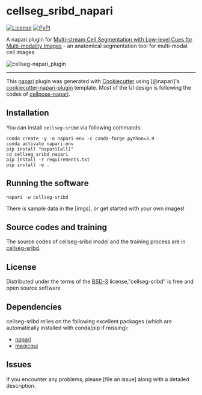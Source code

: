 # cellseg_sribd_napari

[![License](https://img.shields.io/pypi/l/cellseg-sribd.svg?color=green)](https://github.com/Lewislou/cellseg_sribd_napari/blob/main/LICENSE)
[![PyPI](https://img.shields.io/pypi/v/cellseg-sribd.svg?color=green)](https://pypi.org/project/cellseg-sribd)

A napari plugin for [Multi-stream Cell Segmentation with Low-level Cues for Multi-modality Images](https://openreview.net/forum?id=G24BybwKe9) - an anatomical segmentation tool for multi-modal cell images

![cellseg-napari_plugin](imgs/cellseg_sribd_napari.gif)

----------------------------------

This [napari](https://github.com/napari/napari) plugin was generated with [Cookiecutter](https://github.com/audreyr/cookiecutter) using [@napari]'s [cookiecutter-napari-plugin](https://github.com/napari/cookiecutter-napari-plugin) template. Most of the UI design is following the codes of [cellpose-napari](https://github.com/MouseLand/cellpose-napari/).

<!--
Don't miss the full getting started guide to set up your new package:
https://github.com/napari/cookiecutter-napari-plugin#getting-started

and review the napari docs for plugin developers:
https://napari.org/stable/plugins/index.html
-->

## Installation

You can install `cellseg-sribd` via following commands:
```shell
conda create -y -n napari-env -c conda-forge python=3.9
conda activate napari-env
pip install "napari[all]"
cd cellseg_sribd_napari
pip install -r requirements.txt
pip install -e .
```


## Running the software

```shell
napari -w cellseg-sribd
```

There is sample data in the [imgs], or get started with your own images!



## Source codes and training
The source codes of cellseg-sribd model and the training process are in [cellseg-sribd](https://github.com/Lewislou/cellseg-sribd/).

## License

Distributed under the terms of the [BSD-3](http://opensource.org/licenses/BSD-3-Clause) license,"cellseg-sribd" is free and open source software

## Dependencies

cellseg-sribd relies on the following excellent packages (which are automatically installed with conda/pip if missing):
- [napari](https://napari.org)
- [magicgui](https://napari.org/magicgui/)

## Issues

If you encounter any problems, please [file an issue] along with a detailed description.

